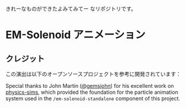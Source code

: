 きれーなものができたよみてみてー
なリポジトリです。

# EM-Solenoid アニメーション

## クレジット

この演出は以下のオープンソースプロジェクトを参考に開発されています：

Special thanks to John Martin ([@gemsjohn](https://github.com/gemsjohn)) for his excellent work on [physics-sims](https://github.com/gemsjohn/physics-sims), which provided the foundation for the particle animation system used in the `/em-solenoid-standalone` component of this project.
